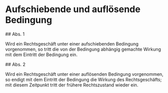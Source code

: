 # Aufschiebende und auflösende Bedingung



\#\# Abs. 1

 Wird ein Rechtsgeschäft unter einer aufschiebenden Bedingung vorgenommen, so tritt die von der Bedingung abhängig gemachte Wirkung mit dem Eintritt der Bedingung ein.

\#\# Abs. 2

 Wird ein Rechtsgeschäft unter einer auflösenden Bedingung vorgenommen, so endigt mit dem Eintritt der Bedingung die Wirkung des Rechtsgeschäfts; mit diesem Zeitpunkt tritt der frühere Rechtszustand wieder ein. 

